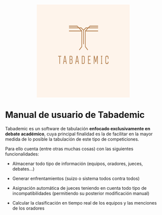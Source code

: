 <div style="display: flex; justify-content: center; margin-bottom: 1.5rem;">

<img src="screenshots/logo.png" height="300" width="300">

</div>


# Manual de usuario de Tabademic

Tabademic es un software de tabulación **enfocado exclusivamente en debate académico**, cuya principal finalidad es la de facilitar en la mayor medida de lo posible la tabulación de este tipo de competiciones.

Para ello cuenta (entre otras muchas cosas) con las siguientes funcionalidades:

* Almacenar todo tipo de información (equipos, oradores, jueces, debates...)

* Generar enfrentamientos (suizo o sistema todos contra todos)

* Asignación automática de jueces teniendo en cuenta todo tipo de incompatibilidades (permitiendo su posterior modificación manual)

* Calcular la clasificación en tiempo real de los equipos y las menciones de los oradores